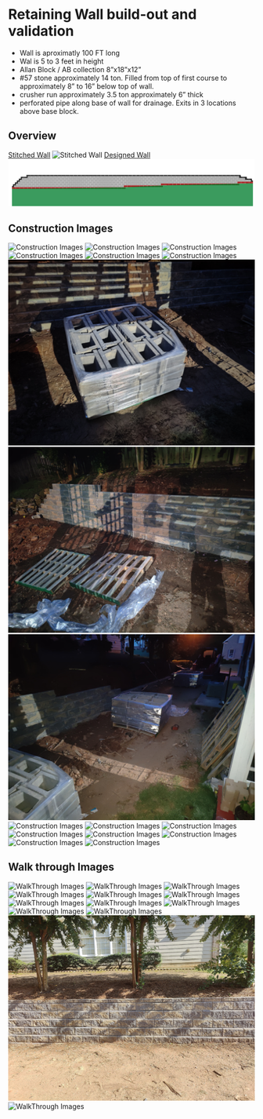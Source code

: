 # Retaining Wall build-out and validation

- Wall is aproximatly 100 FT long
- Wal is 5 to 3 feet in height
- Allan Block / AB collection 8”x18”x12”
- #57 stone approximately 14 ton. Filled from top of first course to approximately 8” to 16” below top of wall.
- crusher run approximately 3.5 ton approximately 6” thick
- perforated pipe along base of wall for drainage.  Exits in 3 locations above base block. 

## Overview

[Stitched Wall](WallStitched.jpg)
![Stitched Wall](WallStitched.jpg)
[Designed Wall](wall.png)
![Designed Wall](wall.png)


## Construction Images

![Construction Images](construction/IMG20230726120438.jpg)
![Construction Images](construction/IMG20230726120452.jpg)
![Construction Images](construction/IMG20230726120533.jpg)
![Construction Images](construction/IMG20230726132828.jpg)
![Construction Images](construction/20230727_164705.jpg)
![Construction Images](construction/20230727_164711.jpg)
![Construction Images](construction/IMG20230728061442.jpg)
![Construction Images](construction/IMG20230728061453.jpg)
![Construction Images](construction/IMG20230728061459.jpg)
![Construction Images](construction/IMG20230728071516.jpg)
![Construction Images](construction/IMG20230728071518.jpg)
![Construction Images](construction/IMG20230728071547.jpg)
![Construction Images](construction/IMG20230728071602.jpg)
![Construction Images](construction/IMG20230728071916.jpg)
![Construction Images](construction/IMG20230728071918.jpg)
![Construction Images](construction/IMG20230728071926.jpg)
![Construction Images](construction/IMG20230728071929.jpg)

## Walk through Images

![WalkThrough Images](walkthrough/1.jpg)
![WalkThrough Images](walkthrough/2.jpg)
![WalkThrough Images](walkthrough/3.jpg)
![WalkThrough Images](walkthrough/4.jpg)
![WalkThrough Images](walkthrough/5.jpg)
![WalkThrough Images](walkthrough/6.jpg)
![WalkThrough Images](walkthrough/IMG20230731144329.jpg)
![WalkThrough Images](walkthrough/IMG20230803154223.jpg)
![WalkThrough Images](walkthrough/left+1.jpg)
![WalkThrough Images](walkthrough/left.jpg)
![WalkThrough Images](walkthrough/middle.jpg)
![WalkThrough Images](walkthrough/right-1.jpg)
![WalkThrough Images](walkthrough/right.jpg)

